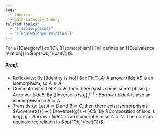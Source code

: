 ```yaml
---
tags:
  - theorem
  - math/category_theory
related topics:
  - "[[Isomorphism]]"
  - "[[Equivalence relation]]"
---
```

For a [[Category]] $cal(C)$, [[Isomorphism]] ($\cong$) defines an [[Equivalence relation]] in $op("Obj")(cal(C))$.
##### Proof:
- Reflexivity:
	By [[Identity is iso]] $op("id")_A: A arrow.r.tilde A$ is an isomorphism, so $A\cong A$.
- Commutativity:
	Let $A\cong B$, then there exists some isomorphism $f:A arrow.r.tilde B$. By [[Inverse is iso]] $f^{-1}:B arrow.r.tilde A$ is also an isomorphism so $B\cong A$.
- Transitivity:
	Let $A\cong B$ and $B\cong C$, then there exist isomorphisms $A\overset{f}{ -> } B\overset{g}{ -> }C$. By [[Composition of isos is iso]] $gf:A arrow.r.tilde C$ is an isomorphism so $A\cong C$.
Then $\cong$ is an equivalence relation in $op("Obj")(cal(C))$.
